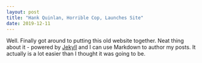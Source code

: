 ```yaml
---
layout: post
title: "Hank Quinlan, Horrible Cop, Launches Site"
date: 2019-12-11
---
```


Well. Finally got around to putting this old website together. Neat thing about it - powered by [Jekyll](http://jekyllrb.com) and I can use Markdown to author my posts. It actually is a lot easier than I thought it was going to be.
